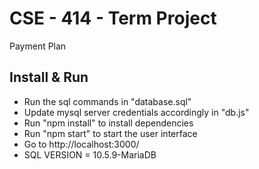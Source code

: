 # CSE - 414 - Term Project

Payment Plan

## Install & Run

- Run the sql commands in "database.sql"
- Update mysql server credentials accordingly in "db.js"
- Run "npm install" to install dependencies
- Run "npm start" to start the user interface
- Go to http://localhost:3000/
- SQL VERSION =  10.5.9-MariaDB
